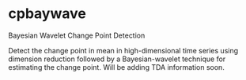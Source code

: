 # cpbaywave
Bayesian Wavelet Change Point Detection

Detect the change point in mean in high-dimensional time series using dimension reduction followed by a Bayesian-wavelet technique for estimating the change point. Will be adding TDA information soon.
